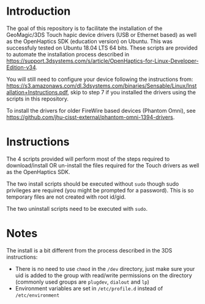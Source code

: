 # Introduction

The goal of this repository is to facilitate the installation of the GeoMagic/3DS Touch hapic device drivers (USB or Ethernet based) as well as the OpenHaptics SDK (education version) on Ubuntu.  This was successfuly tested on Ubuntu 18.04 LTS 64 bits.  These scripts are provided to automate the installation process described in https://support.3dsystems.com/s/article/OpenHaptics-for-Linux-Developer-Edition-v34.

You will still need to configure your device following the instructions from: https://s3.amazonaws.com/dl.3dsystems.com/binaries/Sensable/Linux/Installation+Instructions.pdf, skip to step 7 if you installed the drivers using the scripts in this repository.

To install the drivers for older FireWire based devices (Phantom Omni), see https://github.com/jhu-cisst-external/phantom-omni-1394-drivers.

# Instructions

The 4 scripts provided will perform most of the steps required to download/install OR un-install the files required for the Touch drivers as well as the OpenHaptics SDK.

The two install scripts should be executed without `sudo` though sudo privileges are required (you might be prompted for a password).  This is so temporary files are not created with root id/gid.

The two uninstall scripts need to be executed with `sudo`.

# Notes

The install is a bit different from the process described in the 3DS instructions:
* There is no need to use `chmod` in the `/dev` directory, just make sure your uid is added to the group with read/write permissions on the directory (commonly used groups are `plugdev`, `dialout` and `lp`)
* Environment variables are set in `/etc/profile.d` instead of `/etc/environment`
